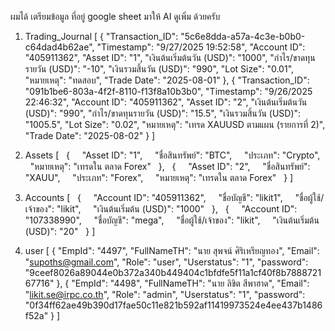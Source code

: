 ผมได้ เตรียมข้อมูล ที่อยู่ google sheet  มาให้ AI  ดูเพิ่ม ด้วยครับ 
1. Trading_Journal
[
  {
    "Transaction_ID": "5c6e8dda-a57a-4c3e-b0b0-c64dad4b62ae",
    "Timestamp": "9/27/2025 19:52:58",
    "Account ID": "405911362",
    "Asset ID": "1",
    "เงินต้นเริ่มต้นวัน (USD)": "1000",
    "กำไร/ขาดทุนรายวัน (USD)": "-10",
    "เงินรวมสิ้นวัน (USD)": "990",
    "Lot Size": "0.01",
    "หมายเหตุ": "ทดสอบ",
    "Trade Date": "2025-08-01"
  },
  {
    "Transaction_ID": "091b1be6-803a-4f2f-8110-f13f8a10b3b0",
    "Timestamp": "9/26/2025 22:46:32",
    "Account ID": "405911362",
    "Asset ID": "2",
    "เงินต้นเริ่มต้นวัน (USD)": "990",
    "กำไร/ขาดทุนรายวัน (USD)": "15.5",
    "เงินรวมสิ้นวัน (USD)": "1005.5",
    "Lot Size": "0.02",
    "หมายเหตุ": "เทรด XAUUSD ตามแผน (รายการที่ 2)",
    "Trade Date": "2025-08-02"
  }
]

2.  Assets
[
  {
    "Asset ID": "1",
    "ชื่อสินทรัพย์": "BTC",
    "ประเภท": "Crypto",
    "หมายเหตุ": "เทรดใน ตลาด Forex"
  },
  {
    "Asset ID": "2",
    "ชื่อสินทรัพย์": "XAUU",
    "ประเภท": "Forex",
    "หมายเหตุ": "เทรดใน ตลาด Forex"
  }
]

3.  Accounts
[
  {
    "Account ID": "405911362",
    "ชื่อบัญชี": "likit1",
    "ชื่อผู้ใช้/เจ้าของ": "likit",
    "เงินต้นเริ่มต้น (USD)": "1000"
  },
  {
    "Account ID": "107338990",
    "ชื่อบัญชี": "mega",
    "ชื่อผู้ใช้/เจ้าของ": "likit",
    "เงินต้นเริ่มต้น (USD)": "20"
  }
]
4. user
[
  {
    "EmpId": "4497",
    "FullNameTH": "นาย สุพจน์ ศิริเหรียญทอง",
    "Email": "supoths@gmail.com",
    "Role": "user",
    "Userstatus": "1",
    "password": "9ceef8026a89044e0b372a340b449404c1bfdfe5f11a1cf40f8b788872167716"
  },
  {
    "EmpId": "4498",
    "FullNameTH": "นาย ลิขิต สีพาฮาด",
    "Email": "likit.se@irpc.co.th",
    "Role": "admin",
    "Userstatus": "1",
    "password": "0f34ff62ae49b390d17fae50c11e821b592af11419973524e4ee437b1486f52a"
  }
]